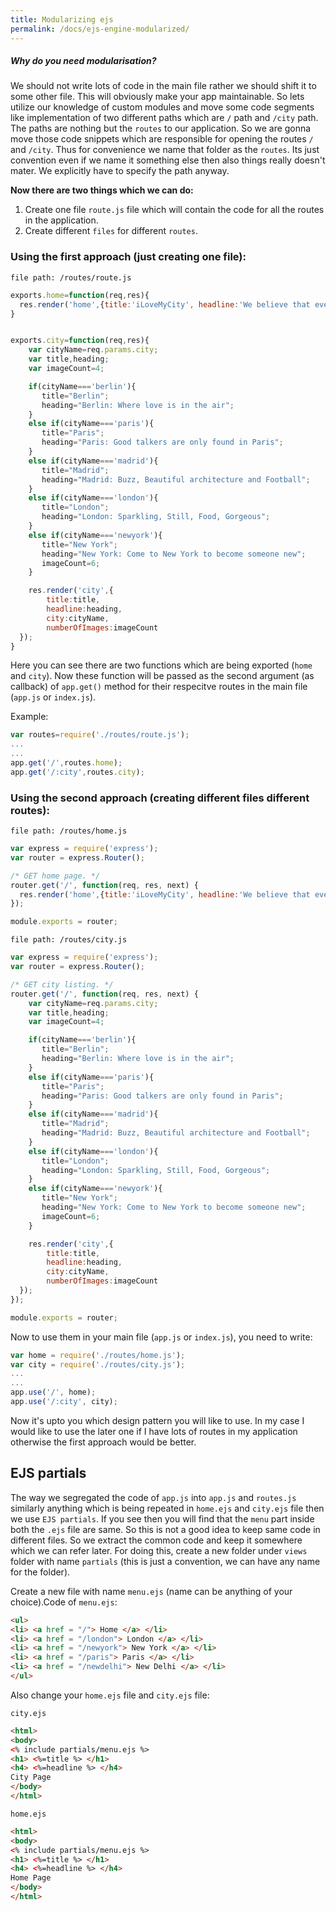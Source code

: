 ```yaml
---
title: Modularizing ejs
permalink: /docs/ejs-engine-modularized/
---
```



<div class="note info">
  <h5>Why do you need modularisation?</h5>
</div>

We should not write lots of code in the main file rather we should shift it to some other file. This will obviously make your app maintainable. So lets utilize our knowledge of custom modules and move some code segments like implementation of two different paths which are `/` path and `/city` path. The paths are nothing but the `routes` to our application. So we are gonna move those code snippets which are responsible for opening the routes `/` and `/city`. Thus for convenience we name that folder as the `routes`. Its just convention even if we name it something else then also things really doesn't mater. We explicitly have to specify the path anyway.

**Now there are two things which we can do:**

1. Create one file `route.js` file which will contain the code for all the routes in the application.
1. Create different `files` for different `routes`.

### Using the first approach (just creating one file):

`file path: /routes/route.js`


```js
exports.home=function(req,res){
  res.render('home',{title:'iLoveMyCity', headline:'We believe that every city have something to say'});
}


exports.city=function(req,res){
    var cityName=req.params.city;
    var title,heading;
    var imageCount=4;

    if(cityName==='berlin'){
       title="Berlin";
       heading="Berlin: Where love is in the air";
    }
    else if(cityName==='paris'){
       title="Paris";
       heading="Paris: Good talkers are only found in Paris";
    }
    else if(cityName==='madrid'){
       title="Madrid";
       heading="Madrid: Buzz, Beautiful architecture and Football";
    }
    else if(cityName==='london'){
       title="London";
       heading="London: Sparkling, Still, Food, Gorgeous";
    }
    else if(cityName==='newyork'){
       title="New York";
       heading="New York: Come to New York to become someone new";
       imageCount=6;
    }

    res.render('city',{
        title:title,
        headline:heading,
        city:cityName,
        numberOfImages:imageCount
  });
}
```

Here you can see there are two functions which are being exported (`home` and `city`). Now these function will be passed as the second argument (as callback) of `app.get()` method for their respecitve routes in the main file (`app.js` or `index.js`).

Example:

```js
var routes=require('./routes/route.js');
...
...
app.get('/',routes.home);
app.get('/:city',routes.city);
```

### Using the second approach (creating different files different routes):

`file path: /routes/home.js`

```js
var express = require('express');
var router = express.Router();

/* GET home page. */
router.get('/', function(req, res, next) {
  res.render('home',{title:'iLoveMyCity', headline:'We believe that every city have something to say'});
});

module.exports = router;
```

`file path: /routes/city.js`

```js
var express = require('express');
var router = express.Router();

/* GET city listing. */
router.get('/', function(req, res, next) {
    var cityName=req.params.city;
    var title,heading;
    var imageCount=4;

    if(cityName==='berlin'){
       title="Berlin";
       heading="Berlin: Where love is in the air";
    }
    else if(cityName==='paris'){
       title="Paris";
       heading="Paris: Good talkers are only found in Paris";
    }
    else if(cityName==='madrid'){
       title="Madrid";
       heading="Madrid: Buzz, Beautiful architecture and Football";
    }
    else if(cityName==='london'){
       title="London";
       heading="London: Sparkling, Still, Food, Gorgeous";
    }
    else if(cityName==='newyork'){
       title="New York";
       heading="New York: Come to New York to become someone new";
       imageCount=6;
    }

    res.render('city',{
        title:title,
        headline:heading,
        city:cityName,
        numberOfImages:imageCount
  });
});

module.exports = router;
```

Now to use them in your main file (`app.js` or `index.js`), you need to write:

```js
var home = require('./routes/home.js');
var city = require('./routes/city.js');
...
...
app.use('/', home);
app.use('/:city', city);
```

Now it's upto you which design pattern you will like to use. In my case I would like to use the later one if I have lots of routes in my application otherwise the first approach would be better.


## EJS partials

The way we segregated the code of `app.js` into `app.js` and `routes.js` similarly anything which is being repeated in `home.ejs` and `city.ejs` file then we use `EJS partials`. If you see then you will find that the `menu` part inside both the `.ejs` file are same. So this is not a good idea to keep same code in different files. So we extract the common code and keep it somewhere which we can refer later. For doing this, create a new folder under `views` folder with name `partials` (this is just a convention, we can have any name for the folder).


Create a new file with name `menu.ejs` (name can be anything of your choice).Code of `menu.ejs`:

```html
<ul>
<li> <a href = "/"> Home </a> </li>
<li> <a href = "/london"> London </a> </li>
<li> <a href = "/newyork"> New York </a> </li>
<li> <a href = "/paris"> Paris </a> </li>
<li> <a href = "/newdelhi"> New Delhi </a> </li>
</ul>
```

Also change your `home.ejs` file and `city.ejs` file:

`city.ejs`

```html
<html>
<body>
<% include partials/menu.ejs %>
<h1> <%=title %> </h1>
<h4> <%=headline %> </h4>
City Page
</body>
</html>
```

`home.ejs`

```html
<html>
<body>
<% include partials/menu.ejs %>
<h1> <%=title %> </h1>
<h4> <%=headline %> </h4>
Home Page
</body>
</html>
```
